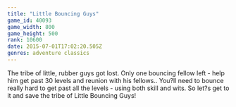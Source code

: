 ```yaml
---
title: "Little Bouncing Guys"
game_id: 40093
game_width: 800
game_height: 500
rank: 10600
date: 2015-07-01T17:02:20.505Z
genres: adventure classics
---
```

The tribe of little, rubber guys got lost. Only one bouncing fellow left - help him get past 30 levels and reunion with his fellows.. 
You?ll need to bounce really hard to get past all the levels - using both skill and wits.
So let?s get to it and save the tribe of Little Bouncing Guys!